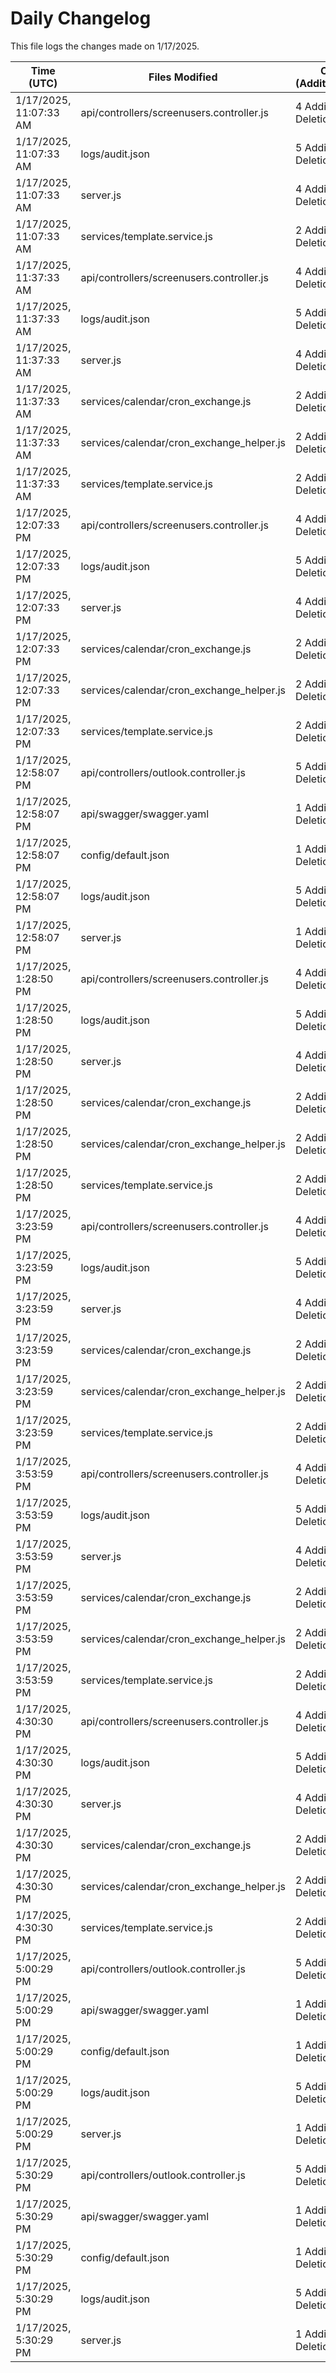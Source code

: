 # Daily Changelog

This file logs the changes made on 1/17/2025.

| Time (UTC)             | Files Modified                    | Changes (Addition/Deletion) |
|------------------------|-----------------------------------|-----------------------------|
| 1/17/2025, 11:07:33 AM | api/controllers/screenusers.controller.js | 4 Additions & 4 Deletions |
| 1/17/2025, 11:07:33 AM | logs/audit.json | 5 Additions & 5 Deletions |
| 1/17/2025, 11:07:33 AM | server.js | 4 Additions & 4 Deletions |
| 1/17/2025, 11:07:33 AM | services/template.service.js | 2 Additions & 2 Deletions |
| 1/17/2025, 11:37:33 AM | api/controllers/screenusers.controller.js | 4 Additions & 4 Deletions|
| 1/17/2025, 11:37:33 AM | logs/audit.json | 5 Additions & 5 Deletions|
| 1/17/2025, 11:37:33 AM | server.js | 4 Additions & 4 Deletions|
| 1/17/2025, 11:37:33 AM | services/calendar/cron_exchange.js | 2 Additions & 0 Deletions|
| 1/17/2025, 11:37:33 AM | services/calendar/cron_exchange_helper.js | 2 Additions & 0 Deletions|
| 1/17/2025, 11:37:33 AM | services/template.service.js | 2 Additions & 2 Deletions|
| 1/17/2025, 12:07:33 PM | api/controllers/screenusers.controller.js | 4 Additions & 4 Deletions|
| 1/17/2025, 12:07:33 PM | logs/audit.json | 5 Additions & 5 Deletions|
| 1/17/2025, 12:07:33 PM | server.js | 4 Additions & 4 Deletions|
| 1/17/2025, 12:07:33 PM | services/calendar/cron_exchange.js | 2 Additions & 0 Deletions|
| 1/17/2025, 12:07:33 PM | services/calendar/cron_exchange_helper.js | 2 Additions & 0 Deletions|
| 1/17/2025, 12:07:33 PM | services/template.service.js | 2 Additions & 2 Deletions|
| 1/17/2025, 12:58:07 PM | api/controllers/outlook.controller.js | 5 Additions & 5 Deletions|
| 1/17/2025, 12:58:07 PM | api/swagger/swagger.yaml | 1 Additions & 1 Deletions|
| 1/17/2025, 12:58:07 PM | config/default.json | 1 Additions & 1 Deletions|
| 1/17/2025, 12:58:07 PM | logs/audit.json | 5 Additions & 5 Deletions|
| 1/17/2025, 12:58:07 PM | server.js | 1 Additions & 1 Deletions|
| 1/17/2025, 1:28:50 PM | api/controllers/screenusers.controller.js | 4 Additions & 4 Deletions|
| 1/17/2025, 1:28:50 PM | logs/audit.json | 5 Additions & 5 Deletions|
| 1/17/2025, 1:28:50 PM | server.js | 4 Additions & 4 Deletions|
| 1/17/2025, 1:28:50 PM | services/calendar/cron_exchange.js | 2 Additions & 0 Deletions|
| 1/17/2025, 1:28:50 PM | services/calendar/cron_exchange_helper.js | 2 Additions & 0 Deletions|
| 1/17/2025, 1:28:50 PM | services/template.service.js | 2 Additions & 2 Deletions|
| 1/17/2025, 3:23:59 PM | api/controllers/screenusers.controller.js | 4 Additions & 4 Deletions|
| 1/17/2025, 3:23:59 PM | logs/audit.json | 5 Additions & 5 Deletions|
| 1/17/2025, 3:23:59 PM | server.js | 4 Additions & 4 Deletions|
| 1/17/2025, 3:23:59 PM | services/calendar/cron_exchange.js | 2 Additions & 0 Deletions|
| 1/17/2025, 3:23:59 PM | services/calendar/cron_exchange_helper.js | 2 Additions & 0 Deletions|
| 1/17/2025, 3:23:59 PM | services/template.service.js | 2 Additions & 2 Deletions|
| 1/17/2025, 3:53:59 PM | api/controllers/screenusers.controller.js | 4 Additions & 4 Deletions|
| 1/17/2025, 3:53:59 PM | logs/audit.json | 5 Additions & 5 Deletions|
| 1/17/2025, 3:53:59 PM | server.js | 4 Additions & 4 Deletions|
| 1/17/2025, 3:53:59 PM | services/calendar/cron_exchange.js | 2 Additions & 0 Deletions|
| 1/17/2025, 3:53:59 PM | services/calendar/cron_exchange_helper.js | 2 Additions & 0 Deletions|
| 1/17/2025, 3:53:59 PM | services/template.service.js | 2 Additions & 2 Deletions|
| 1/17/2025, 4:30:30 PM | api/controllers/screenusers.controller.js | 4 Additions & 4 Deletions|
| 1/17/2025, 4:30:30 PM | logs/audit.json | 5 Additions & 5 Deletions|
| 1/17/2025, 4:30:30 PM | server.js | 4 Additions & 4 Deletions|
| 1/17/2025, 4:30:30 PM | services/calendar/cron_exchange.js | 2 Additions & 0 Deletions|
| 1/17/2025, 4:30:30 PM | services/calendar/cron_exchange_helper.js | 2 Additions & 0 Deletions|
| 1/17/2025, 4:30:30 PM | services/template.service.js | 2 Additions & 2 Deletions|
| 1/17/2025, 5:00:29 PM | api/controllers/outlook.controller.js | 5 Additions & 5 Deletions|
| 1/17/2025, 5:00:29 PM | api/swagger/swagger.yaml | 1 Additions & 1 Deletions|
| 1/17/2025, 5:00:29 PM | config/default.json | 1 Additions & 1 Deletions|
| 1/17/2025, 5:00:29 PM | logs/audit.json | 5 Additions & 5 Deletions|
| 1/17/2025, 5:00:29 PM | server.js | 1 Additions & 1 Deletions|
| 1/17/2025, 5:30:29 PM | api/controllers/outlook.controller.js | 5 Additions & 5 Deletions|
| 1/17/2025, 5:30:29 PM | api/swagger/swagger.yaml | 1 Additions & 1 Deletions|
| 1/17/2025, 5:30:29 PM | config/default.json | 1 Additions & 1 Deletions|
| 1/17/2025, 5:30:29 PM | logs/audit.json | 5 Additions & 5 Deletions|
| 1/17/2025, 5:30:29 PM | server.js | 1 Additions & 1 Deletions|
